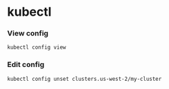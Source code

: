 # kubectl

### View config
```
kubectl config view
```

### Edit config
```
kubectl config unset clusters.us-west-2/my-cluster
```
